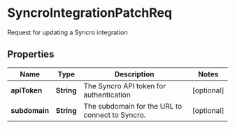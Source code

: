 

# SyncroIntegrationPatchReq

Request for updating a Syncro integration

## Properties

| Name | Type | Description | Notes |
|------------ | ------------- | ------------- | -------------|
|**apiToken** | **String** | The Syncro API token for authentication |  [optional] |
|**subdomain** | **String** | The subdomain for the URL to connect to Syncro. |  [optional] |



